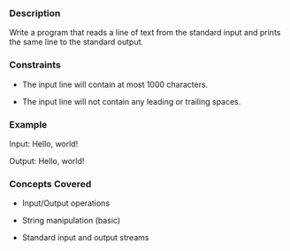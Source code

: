### Description

Write a program that reads a line of text from the standard input and prints the same line to the standard output.

### Constraints

- The input line will contain at most 1000 characters.
- The input line will not contain any leading or trailing spaces.

### Example

Input: Hello, world!
Output: Hello, world!

### Concepts Covered

- Input/Output operations
- String manipulation (basic)
- Standard input and output streams
